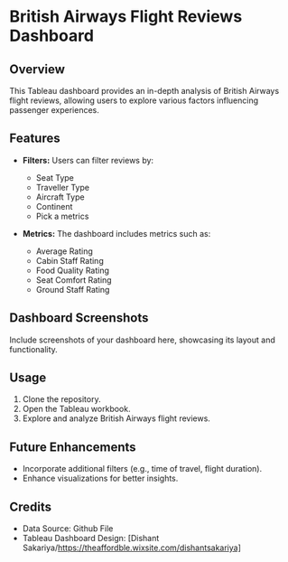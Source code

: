 # British Airways Flight Reviews Dashboard

## Overview
This Tableau dashboard provides an in-depth analysis of British Airways flight reviews, allowing users to explore various factors influencing passenger experiences.

## Features
- **Filters:** Users can filter reviews by:
  - Seat Type
  - Traveller Type
  - Aircraft Type
  - Continent
  - Pick a metrics

- **Metrics:** The dashboard includes metrics such as:
  - Average Rating
  - Cabin Staff Rating
  - Food Quality Rating
  - Seat Comfort Rating
  - Ground Staff Rating

## Dashboard Screenshots
Include screenshots of your dashboard here, showcasing its layout and functionality.

## Usage
1. Clone the repository.
2. Open the Tableau workbook.
3. Explore and analyze British Airways flight reviews.

## Future Enhancements
- Incorporate additional filters (e.g., time of travel, flight duration).
- Enhance visualizations for better insights.

## Credits
- Data Source: Github File
- Tableau Dashboard Design: [Dishant Sakariya/https://theaffordble.wixsite.com/dishantsakariya]
